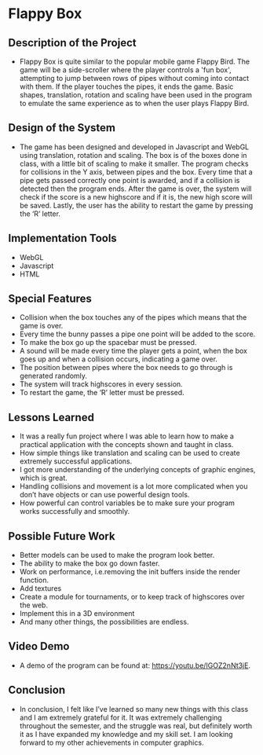 # Flappy Box

## Description of the Project ##
* Flappy Box is quite similar to the popular mobile game Flappy Bird. The game will be a side-scroller where the player controls a 'fun box', attempting to jump between rows of pipes without coming into contact with them. If the player touches the pipes, it ends the game. Basic shapes, translation, rotation and scaling have been used in the program to emulate the same experience as to when the user plays Flappy Bird. 

## Design of the System ##
* The game has been designed and developed in Javascript and WebGL using translation, rotation and scaling. The box is of the boxes done in class, with a little bit of scaling to make it smaller. The program checks for collisions in the Y axis, between pipes and the box. Every time that a pipe gets passed correctly one point is awarded, and if a collision is detected then the program ends. After the game is over, the system will check if the score is a new highscore and if it is, the new high score will be saved. Lastly, the user has the ability to restart the game by pressing the ‘R’ letter.

## Implementation Tools ##
* WebGL
* Javascript
* HTML

## Special Features ##
* Collision when the box touches any of the pipes which means that the game is over.
* Every time the bunny passes a pipe one point will be added to the score.
* To make the box go up the spacebar must be pressed.
* A sound will be made every time the player gets a point, when the box goes up and when a collision occurs, indicating a game over.
* The position between pipes where the box needs to go through is generated randomly.
* The system will track highscores in every session.
* To restart the game, the ‘R’ letter must be pressed.

## Lessons Learned ##
* It was a really fun project where I was able to learn how to make a practical application with the concepts shown and taught in class.
* How simple things like translation and scaling can be used to create extremely successful applications.
* I got more understanding of the underlying concepts of graphic engines, which is great.
* Handling collisions and movement is a lot more complicated when you don’t have objects or can use powerful design tools.
* How powerful can control variables be to make sure your program works successfully and smoothly.

## Possible Future Work ##
* Better models can be used to make the program look better. 
* The ability to make the box go down faster.
* Work on performance, i.e.removing the init buffers inside the render function.
* Add textures
* Create a module for tournaments, or to keep track of highscores over the web.
* Implement this in a 3D environment
* And many other things, the possibilities are endless.

## Video Demo ##
* A demo of the program can be found at: https://youtu.be/IGOZ2nNt3jE.

## Conclusion ##
* In conclusion, I felt like I’ve learned so many new things with this class and I am extremely grateful for it. It was extremely challenging throughout the semester, and the struggle was real, but definitely worth it as I have expanded my knowledge and my skill set. I am looking forward to my other achievements in computer graphics.
